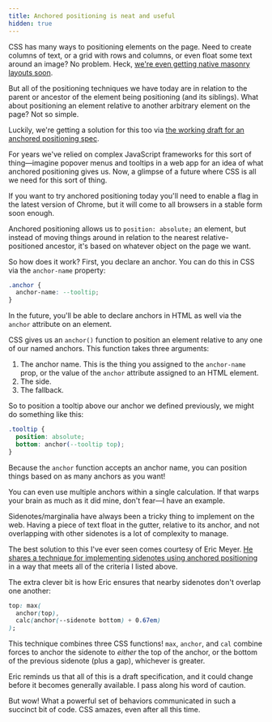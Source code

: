 ```yaml
---
title: Anchored positioning is neat and useful
hidden: true
---
```


CSS has many ways to positioning elements on the page. Need to create columns of text, or a grid with rows and columns, or even float some text around an image? No problem. Heck, [we're even getting native masonry layouts soon](TODO).

But all of the positioning techniques we have today are in relation to the parent or ancestor of the element being positioning (and its siblings). What about positioning an element relative to another arbitrary element on the page? Not so simple. 

Luckily, we're getting a solution for this too via [the working draft for an anchored positioning spec](TODO).

For years we've relied on complex JavaScript frameworks for this sort of thing—imagine popover menus and tooltips in a web app for an idea of what anchored positioning gives us. Now, a glimpse of a future where CSS is all we need for this sort of thing. 

If you want to try anchored positioning today you'll need to enable a flag in the latest version of Chrome, but it will come to all browsers in a stable form soon enough. 

Anchored positioning allows us to `position: absolute;` an element, but instead of moving things around in relation to the  nearest relative-positioned ancestor, it's based on whatever object on the page we want.

So how does it work? First, you declare an anchor. You can do this in CSS via the `anchor-name` property:

```css
.anchor {
  anchor-name: --tooltip;
}
```

In the future, you'll be able to declare anchors in HTML as well via the `anchor` attribute on an element. 

CSS gives us an `anchor()` function to position an element relative to any one of our named anchors. This function takes three arguments:

1. The anchor name. This is the thing you assigned to the `anchor-name` prop, or the value of the `anchor` attribute assigned to an HTML element. 
2. The side. 
3. The fallback.

So to position a tooltip above our anchor we defined previously, we might do something like this:

```css
.tooltip {
  position: absolute;
  bottom: anchor(--tooltip top);
}
```

Because the `anchor` function accepts an anchor name, you can position things based on as many anchors as you want! 

You can even use multiple anchors within a single calculation. If that warps your brain as much as it did mine, don't fear—I have an example. 

Sidenotes/marginalia have always been a tricky thing to implement on the web. Having a piece of text float in the gutter, relative to its anchor, and not overlapping with other sidenotes is a lot of complexity to manage. 

The best solution to this I've ever seen comes courtesy of Eric Meyer. [He shares a technique for implementing sidenotes using anchored positioning](https://meyerweb.com/eric/thoughts/2023/09/12/nuclear-anchored-sidenotes) in a way that meets all of the criteria I listed above. 

The extra clever bit is how Eric ensures that nearby sidenotes don't overlap one another:

```css
top: max(
  anchor(top), 
  calc(anchor(--sidenote bottom) + 0.67em)
);
```

This technique combines three CSS functions! `max`, `anchor`, and `cal` combine forces to anchor the sidenote to *either* the top of the anchor, or the bottom of the previous sidenote (plus a gap), whichever is greater. 

Eric reminds us that all of this is a draft specification, and it could change before it becomes generally available. I pass along his word of caution. 

But wow! What a powerful set of behaviors communicated in such a succinct bit of code. CSS amazes, even after all this time.